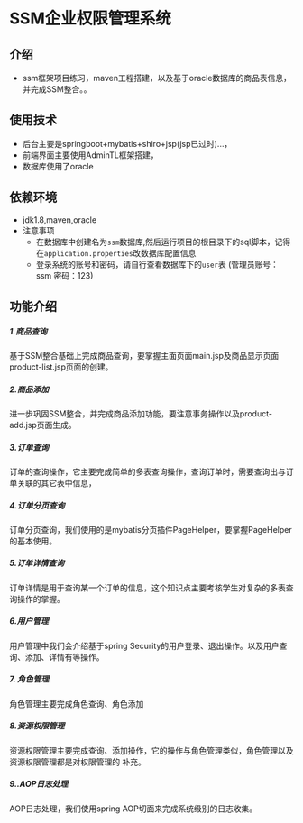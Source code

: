 # SSM企业权限管理系统

## 介绍

  - ssm框架项目练习，maven工程搭建，以及基于oracle数据库的商品表信息，并完成SSM整合。。

## 使用技术

  - 后台主要是springboot+mybatis+shiro+jsp(jsp已过时)...，
  - 前端界面主要使用AdminTL框架搭建，
  - 数据库使用了oracle 

## 依赖环境

  - jdk1.8,maven,oracle
  - 注意事项
    - 在数据库中创建名为`ssm`数据库,然后运行项目的根目录下的sql脚本，记得在`application.properties`改数据库配置信息
    - 登录系统的账号和密码，请自行查看数据库下的`user`表 (管理员账号：ssm 密码：123)

## 功能介绍

##### 1.商品查询 

 基于SSM整合基础上完成商品查询，要掌握主面页面main.jsp及商品显示页面product-list.jsp页面的创建。

#####  2.商品添加 

 进一步巩固SSM整合，并完成商品添加功能，要注意事务操作以及product-add.jsp页面生成。

##### 3.订单查询 

 订单的查询操作，它主要完成简单的多表查询操作，查询订单时，需要查询出与订单关联的其它表中信息，

##### 4.订单分页查询 

 订单分页查询，我们使用的是mybatis分页插件PageHelper，要掌握PageHelper的基本使用。

##### 5.订单详情查询 

 订单详情是用于查询某一个订单的信息，这个知识点主要考核学生对复杂的多表查询操作的掌握。

##### 6.用户管理 

 用户管理中我们会介绍基于spring Security的用户登录、退出操作。以及用户查询、添加、详情有等操作。

#####  7. 角色管理 

 角色管理主要完成角色查询、角色添加 

##### 8.资源权限管理 

 资源权限管理主要完成查询、添加操作，它的操作与角色管理类似，角色管理以及资源权限管理都是对权限管理的 补充。

##### 9..AOP日志处理 

 AOP日志处理，我们使用spring AOP切面来完成系统级别的日志收集。 
